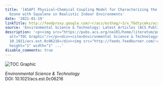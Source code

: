 ```yaml
---
title: '[ASAP] Physical–Chemical Coupling Model for Characterizing the Reaction of
  Ozone with Squalene in Realistic Indoor Environments'
date: '2021-01-19'
linkTitle: http://feedproxy.google.com/~r/acs/esthag/~3/x_T6dtycmks/acs.est.0c06216
source: 'Environmental Science & Technology: Latest Articles (ACS Publications)'
description: '<p><img src="https://pubs.acs.org/na101/home/literatum/publisher/achs/journals/content/esthag/0/esthag.ahead-of-print/acs.est.0c06216/20210119/images/medium/es0c06216_0005.gif"
  alt="TOC Graphic"/></p><div><cite>Environmental Science & Technology</cite></div><div>DOI:
  10.1021/acs.est.0c06216</div><img src="http://feeds.feedburner.com/~r/acs/esthag/~4/x_T6dtycmks"
  height="1" width="1" ...'
disable_comments: true
---
```

<p><img src="https://pubs.acs.org/na101/home/literatum/publisher/achs/journals/content/esthag/0/esthag.ahead-of-print/acs.est.0c06216/20210119/images/medium/es0c06216_0005.gif" alt="TOC Graphic"/></p><div><cite>Environmental Science & Technology</cite></div><div>DOI: 10.1021/acs.est.0c06216</div><img src="http://feeds.feedburner.com/~r/acs/esthag/~4/x_T6dtycmks" height="1" width="1" ...